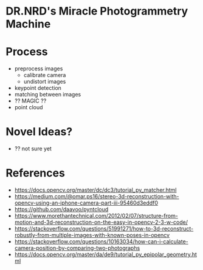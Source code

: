 # DR.NRD's Miracle Photogrammetry Machine

# Process
- preprocess images
  - calibrate camera
  - undistort images
- keypoint detection
- matching between images
- ?? MAGIC ??
- point cloud

# Novel Ideas?
- ?? not sure yet

# References
- https://docs.opencv.org/master/dc/dc3/tutorial_py_matcher.html
- https://medium.com/@omar.ps16/stereo-3d-reconstruction-with-opencv-using-an-iphone-camera-part-iii-95460d3eddf0
- https://github.com/daavoo/pyntcloud
- https://www.morethantechnical.com/2012/02/07/structure-from-motion-and-3d-reconstruction-on-the-easy-in-opencv-2-3-w-code/
- https://stackoverflow.com/questions/51991271/how-to-3d-reconstruct-robustly-from-multiple-images-with-known-poses-in-opencv
- https://stackoverflow.com/questions/10163034/how-can-i-calculate-camera-position-by-comparing-two-photographs
- https://docs.opencv.org/master/da/de9/tutorial_py_epipolar_geometry.html